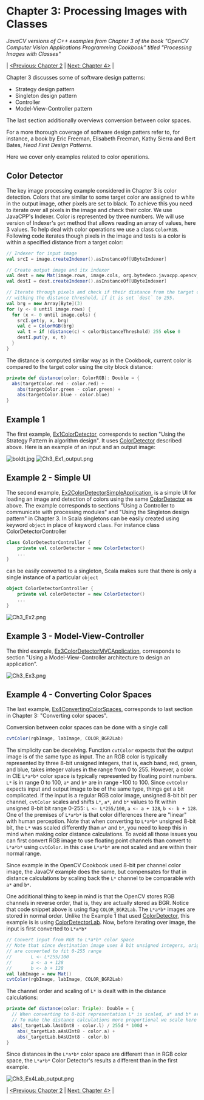 Chapter 3: Processing Images with Classes
=========================================

*JavaCV versions of C++ examples from Chapter 3 of the book "OpenCV Computer Vision Applications Programming Cookbook" titled "Processing Images with Classes"*

| [<Previous: Chapter 2](/OpenCV_Cookbook/src/main/scala/opencv_cookbook/chapter02) | [Next: Chapter 4>](/OpenCV_Cookbook/src/main/scala/opencv_cookbook/chapter04) |


Chapter 3 discusses some of software design patterns:
 * Strategy design pattern
 * Singleton design pattern
 * Controller
 * Model-View-Controller pattern
 
The last section additionally overviews conversion between color spaces.  

For a more thorough coverage of software design patters refer to, for instance, a book by Eric Freeman, Elisabeth Freeman, Kathy Sierra and Bert Bates, *Head First Design Patterns*.

Here we cover only examples related to color operations.

Color Detector
-------------

The key image processing example considered in Chapter 3 is color detection. Colors that are similar to some target color are assigned to white in the output image, other pixels are set to black. To achieve this you need to iterate over all pixels in the image and check their color. We use JavaCPP's Indexer. Color is represented by three numbers. We will use version of Indexer's `get` method that allows reading an array of values, here 3 values. To help deal with color operations we use a class `ColorRGB`. Following code iterates though pixels in the image and tests is a color is within a specified distance from a target color:  

``` scala
// Indexer for input image
val srcI = image.createIndexer().asInstanceOf[UByteIndexer]

// Create output image and itx indexer
val dest = new Mat(image.rows, image.cols, org.bytedeco.javacpp.opencv_core.CV_8U)
val destI = dest.createIndexer().asInstanceOf[UByteIndexer]

// Iterate through pixels and check if their distance from the target color is
// withing the distance threshold, if it is set `dest` to 255.
val brg = new Array[Byte](3)
for (y <- 0 until image.rows) {
  for (x <- 0 until image.cols) {
    srcI.get(y, x, brg)
    val c = ColorRGB(brg)
    val t = if (distance(c) < colorDistanceThreshold) 255 else 0
    destI.put(y, x, t)
  }
}    
```

The distance is computed similar way as in the Cookbook, current color is compared to the target color using the city block distance:
``` scala
private def distance(color: ColorRGB): Double = {
  abs(targetColor.red - color.red) + 
    abs(targetColor.green - color.green) + 
    abs(targetColor.blue - color.blue)
}    
```

Example 1
---------

The first example, [Ex1ColorDetector](Ex1ColorDetector.scala), corresponds to section "Using the Strategy Pattern in algorithm design". It uses [ColorDetector](ColorDetector.scala) described above. Here is an example of an input and an output image: 

![boldt.jpg](http://bytedeco.org/javacv-examples/images/OpenCV_Cookbook/boldt.jpg)
![Ch3_Ex1_output.png](http://bytedeco.org/javacv-examples/images/OpenCV_Cookbook/Ch3_Ex1_output.png)

Example 2 - Simple UI
---------------------

The second example, [Ex2ColorDetectorSimpleApplication](Ex2ColorDetectorSimpleApplication.scala), is a simple UI for loading an image and detection of colors using the same [ColorDetector](ColorDetector.scala) as above. The example corresponds to sections "Using a Controller to communicate with processing modules" and "Using the Singleton design pattern" in Chapter 3. In Scala singletons can be easily created using keyword `object` in place of keyword `class`. For instance class ColorDetectorController
``` scala
class ColorDetectorController {
    private val colorDetector = new ColorDetector()
    ...
}
```
can be easily converted to a singleton, Scala makes sure that there is only a single instance of a particular `object`
``` scala
object ColorDetectorController {
    private val colorDetector = new ColorDetector()
    ...
}
```
![Ch3_Ex2.png](http://bytedeco.org/javacv-examples/images/OpenCV_Cookbook/Ch3_Ex2.png)

Example 3 - Model-View-Controller
---------------------------------

The third example, [Ex3ColorDetectorMVCApplication](Ex3ColorDetectorMVCApplication.scala), corresponds to section "Using a Model-View-Controller architecture to design an application". 

![Ch3_Ex3.png](http://bytedeco.org/javacv-examples/images/OpenCV_Cookbook/Ch3_Ex3.png)

Example 4 - Converting Color Spaces
-----------------------------------

The last example, [Ex4ConvertingColorSpaces](Ex4ConvertingColorSpaces.scala), corresponds to last section in Chapter 3: "Converting color spaces". 

Conversion between color spaces can be done with a single call 

``` scala
cvtColor(rgbImage, labImage, COLOR_BGR2Lab)
```

The simplicity can be deceiving. Function `cvtColor` expects that the output image is of the same type as input. The an RGB color is typically represented by three 8-bit unsigned integers, that is, each band, red, green, and blue, takes integer values in the range from 0 to 255. However, a color in CIE `L*a*b*` color space is typically represented by floating point numbers. `L*` is in range 0 to 100, `a*` and `b*` are in range -100 to 100. Since `cvtColor` expects input and output image to be of the same type, things get a bit complicated. If the input is a regular RGB color image, unsigned 8-bit bit per channel, `cvtColor` scales and shifts `L*`, `a*`, and `b*` values to fit within unsigned 8-bit bit range 0-255: `L <- L*255/100`,  `a <- a + 128`, `b <- b + 128`. One of the premises of `L*a*b*` is that color differences there are "linear" with human perception. Note that when converting to `L*a*b*` unsigned 8-bit bit, the `L*` was scaled differently than `a*` and `b*`, you need to keep this in mind when making color distance calculations. To avoid all those issues you can first convert RGB image to use floating point channels than convert to `L*a*b*` using `cvtColor`. in this case `L*a*b*` are not scaled and are within their normal range.

Since example in the OpenCV Cookbook used 8-bit per channel color image, the JavaCV example does the same, but compensates for that in distance calculations by scaling back the `L*` channel to be comparable with `a*` and `b*`. 

One additional thing to keep in mind is that the OpenCV stores RGB channels in reverse order, that is, they are actually stored as BGR. Notice that code snippet above is using flag `COLOR_BGR2Lab`. The `L*a*b*` images are stored in normal order. Unlike the Example 1 that used [ColorDetector](ColorDetector.scala), this example is is using [ColorDetectorLab](ColorDetectorLab.scala). Now, before iterating over image, the input is first converted to `L*a*b*`

``` scala
// Convert input from RGB to L*a*b* color space
// Note that since destination image uses 8 bit unsigned integers, original L*a*b* values
// are converted to fit 0-255 range
//       L <- L*255/100
//       a <- a + 128
//       b <- b + 128
val labImage = new Mat()
cvtColor(rgbImage, labImage, COLOR_BGR2Lab)
```

The channel order and scaling of `L*` is dealt with in the distance calculations:

``` scala
private def distance(color: Triple): Double = {
  // When converting to 8-bit representation L* is scaled, a* and b* are only shifted.
  // To make the distance calculations more proportional we scale here L* difference back.
  abs(_targetLab.lAsUInt8 - color.l) / 255d * 100d +
    abs(_targetLab.aAsUInt8 - color.a) +
    abs(_targetLab.bAsUInt8 - color.b)
}    
``` 

Since distances in the `L*a*b*` color space are different than in RGB color space, the `L*a*b*` Color Detector's results a different than in the first example.

![Ch3_Ex4Lab_output.png](http://bytedeco.org/javacv-examples/images/OpenCV_Cookbook/Ch3_Ex4Lab_output.png)

| [<Previous: Chapter 2](/OpenCV_Cookbook/src/main/scala/opencv_cookbook/chapter02) | [Next: Chapter 4>](/OpenCV_Cookbook/src/main/scala/opencv_cookbook/chapter04) |
